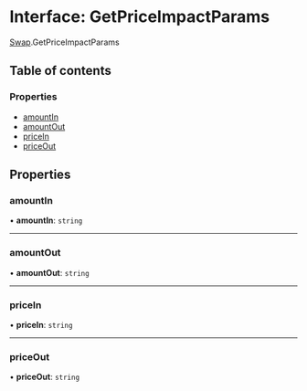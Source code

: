 # Interface: GetPriceImpactParams

[Swap](../modules/Swap.md).GetPriceImpactParams

## Table of contents

### Properties

- [amountIn](Swap.GetPriceImpactParams.md#amountin)
- [amountOut](Swap.GetPriceImpactParams.md#amountout)
- [priceIn](Swap.GetPriceImpactParams.md#pricein)
- [priceOut](Swap.GetPriceImpactParams.md#priceout)

## Properties

### amountIn

• **amountIn**: `string`

___

### amountOut

• **amountOut**: `string`

___

### priceIn

• **priceIn**: `string`

___

### priceOut

• **priceOut**: `string`
